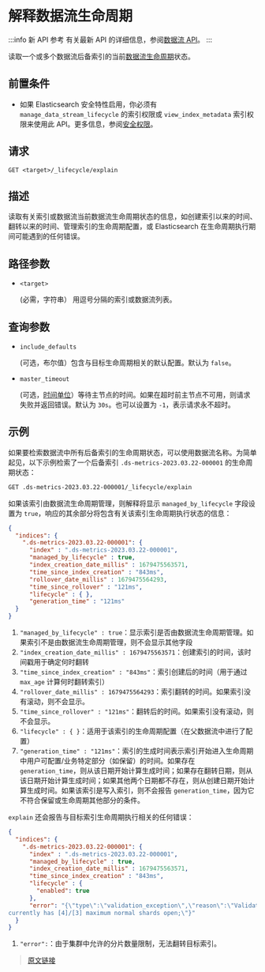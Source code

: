 # 解释数据流生命周期

:::info 新 API 参考
有关最新 API 的详细信息，参阅[数据流 API](https://www.elastic.co/docs/api/doc/elasticsearch/v8/group/endpoint-data-stream)。
:::

读取一个或多个数据流后备索引的当前[数据流生命周期](/data_streams/data_stream_lifecycle)状态。

## 前置条件

- 如果 Elasticsearch 安全特性启用，你必须有 `manage_data_stream_lifecycle` 的索引权限或 `view_index_metadata` 索引权限来使用此 API。更多信息，参阅[安全权限](/secure_the_elastic_statck/user_authorization/security_privileges)。

## 请求

`GET <target>/_lifecycle/explain`

## 描述

读取有关索引或数据流当前数据流生命周期状态的信息，如创建索引以来的时间、翻转以来的时间、管理索引的生命周期配置，或 Elasticsearch 在生命周期执行期间可能遇到的任何错误。

## 路径参数

- `<target>`

    (必需，字符串） 用逗号分隔的索引或数据流列表。

## 查询参数

- `include_defaults`

    (可选，布尔值）包含与目标生命周期相关的默认配置。默认为 `false`。

- `master_timeout`

    (可选，[时间单位](/rest_apis/api_convention/common_options#时间单位)）等待主节点的时间。如果在超时前主节点不可用，则请求失败并返回错误。默认为 `30s`。也可以设置为 `-1`，表示请求永不超时。

## 示例

如果要检索数据流中所有后备索引的生命周期状态，可以使用数据流名称。为简单起见，以下示例检索了一个后备索引 `.ds-metrics-2023.03.22-000001` 的生命周期状态：

```bash
GET .ds-metrics-2023.03.22-000001/_lifecycle/explain
```

如果该索引由数据流生命周期管理，则解释将显示 `managed_by_lifecycle` 字段设置为 `true`，响应的其余部分将包含有关该索引生命周期执行状态的信息：

```json
{
  "indices": {
    ".ds-metrics-2023.03.22-000001": {
      "index" : ".ds-metrics-2023.03.22-000001",
      "managed_by_lifecycle" : true,                        
      "index_creation_date_millis" : 1679475563571,   
      "time_since_index_creation" : "843ms",          
      "rollover_date_millis" : 1679475564293,         
      "time_since_rollover" : "121ms",                
      "lifecycle" : { },                              
      "generation_time" : "121ms"                     
  }
}
```
1. `"managed_by_lifecycle" : true`：显示索引是否由数据流生命周期管理。如果索引不是由数据流生命周期管理，则不会显示其他字段
2. `"index_creation_date_millis" : 1679475563571`：创建索引的时间，该时间戳用于确定何时翻转
3. `"time_since_index_creation" : "843ms"`：索引创建后的时间（用于通过 `max_age` 计算何时翻转索引）
4. `"rollover_date_millis" : 1679475564293`：索引翻转的时间。如果索引没有滚动，则不会显示。
5. `"time_since_rollover" : "121ms"`：翻转后的时间。如果索引没有滚动，则不会显示。
6. `"lifecycle" : { }`：适用于该索引的生命周期配置（在父数据流中进行了配置）
7. `"generation_time" : "121ms"`：索引的生成时间表示索引开始进入生命周期中用户可配置/业务特定部分（如保留）的时间。如果存在 `generation_time`，则从该日期开始计算生成时间；如果存在翻转日期，则从该日期开始计算生成时间；如果其他两个日期都不存在，则从创建日期开始计算生成时间。如果该索引是写入索引，则不会报告 `generation_time`，因为它不符合保留或生命周期其他部分的条件。

`explain` 还会报告与目标索引生命周期执行相关的任何错误：

```json
{
  "indices": {
    ".ds-metrics-2023.03.22-000001": {
      "index" : ".ds-metrics-2023.03.22-000001",
      "managed_by_lifecycle" : true,
      "index_creation_date_millis" : 1679475563571,
      "time_since_index_creation" : "843ms",
      "lifecycle" : {
        "enabled": true
      },
      "error": "{\"type\":\"validation_exception\",\"reason\":\"Validation Failed: 1: this action would add [2] shards, but this cluster
currently has [4]/[3] maximum normal shards open;\"}"        
  }
}
```

1. `"error":`：由于集群中允许的分片数量限制，无法翻转目标索引。

> [原文链接](https://www.elastic.co/guide/en/elasticsearch/reference/current/data-streams-explain-lifecycle.html)

